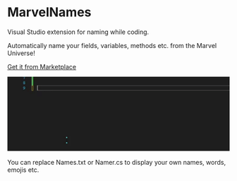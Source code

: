 # MarvelNames
Visual Studio extension for naming while coding.

Automatically name your fields, variables, methods etc. from the Marvel Universe!

[Get it from Marketplace](https://marketplace.visualstudio.com/items?itemName=MerryYellow.MarvelNames)

![gif](https://raw.githubusercontent.com/merryyellow/MarvelNames/main/ezgif-5-bfaeb5660a.gif)

You can replace Names.txt or Namer.cs to display your own names, words, emojis etc.
